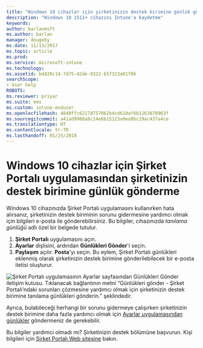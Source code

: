 ```yaml
---
title: "Windows 10 cihazlar için şirketinizin destek birimine günlük gönderme | Microsoft Docs"
description: "Windows 10 1511+ cihazını Intune'a kaydetme"
keywords: 
author: barlanmsft
ms.author: barlan
manager: dougeby
ms.date: 11/13/2017
ms.topic: article
ms.prod: 
ms.service: microsoft-intune
ms.technology: 
ms.assetid: bd428c14-7d75-42de-9322-b57323a01f06
searchScope:
- User help
ROBOTS: 
ms.reviewer: priyar
ms.suite: ems
ms.custom: intune-enduser
ms.openlocfilehash: 4840ffc6217d757062b4cd610af6b1263070963f
ms.sourcegitcommit: a41ad9988a8c14e6b15123a9ea9bc29ac437a4ce
ms.translationtype: HT
ms.contentlocale: tr-TR
ms.lasthandoff: 01/25/2018
---
```

# <a name="send-logs-to-your-company-support-from-the-company-portal-app-for-windows-10"></a>Windows 10 cihazlar için Şirket Portalı uygulamasından şirketinizin destek birimine günlük gönderme

Windows 10 cihazınızda Şirket Portalı uygulamasını kullanırken hata alırsanız, şirketinizin destek biriminin sorunu gidermesine yardımcı olmak için bilgileri e-posta ile gönderebilirsiniz. Bu bilgiler, cihazınızda _tanılama günlüğü_ adlı özel bir belgede tutulur.

1.  **Şirket Portalı** uygulamasını açın.
2.  **Ayarlar** dişlisini, ardından **Günlükleri Gönder**'i seçin.
3.  **Paylaşım** açılır. **Posta**'yı seçin. Bu eylem, Şirket Portalı günlükleri eklenmiş olarak şirketinizin destek birimine gönderilebilecek bir e-posta iletisi oluşturur.

  ![Şirket Portalı uygulamasının Ayarlar sayfasından Günlükleri Gönder iletişim kutusu. Tıklanacak bağlantının metni “Günlükleri gönder - Şirket Portalı’ndaki sorunları çözmesine yardımcı olmak için şirketinizin destek birimine tanılama günlükleri gönderin.” şeklindedir.](./media/w10-share-logs-after-1711.png)

Ayrıca, bulabileceği herhangi bir sorunu gidermeye çalışırken şirketinizin destek birimine daha fazla yardımcı olmak için [Ayarlar uygulamasından günlükler](send-logs-to-your-it-admin-settings-windows.md) göndermeniz de gerekebilir.

Bu bilgiler yardımcı olmadı mı? Şirketinizin destek bölümüne başvurun. Kişi bilgileri için [Şirket Portalı Web sitesine](https://portal.manage.microsoft.com#HelpDeskDialog) bakın.
